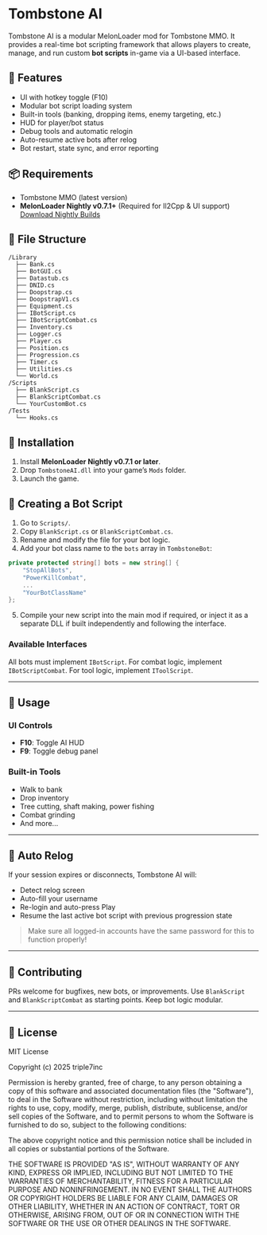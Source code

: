 # Tombstone AI

Tombstone AI is a modular MelonLoader mod for Tombstone MMO. It provides a real-time bot scripting framework that allows players to create, manage, and run custom **bot scripts** in-game via a UI-based interface.

## 🔧 Features

- UI with hotkey toggle (F10)
- Modular bot script loading system
- Built-in tools (banking, dropping items, enemy targeting, etc.)
- HUD for player/bot status
- Debug tools and automatic relogin
- Auto-resume active bots after relog
- Bot restart, state sync, and error reporting

## 📦 Requirements

- Tombstone MMO (latest version)
- **MelonLoader Nightly v0.7.1+** (Required for Il2Cpp & UI support)  
  [Download Nightly Builds](https://github.com/LavaGang/MelonLoader/releases/tag/v0.7.0)

## 📁 File Structure

```
/Library
  ├── Bank.cs
  ├── BotGUI.cs
  ├── Datastub.cs
  ├── DNID.cs
  ├── Doopstrap.cs
  ├── DoopstrapV1.cs
  ├── Equipment.cs
  ├── IBotScript.cs
  ├── IBotScriptCombat.cs
  ├── Inventory.cs
  ├── Logger.cs
  ├── Player.cs
  ├── Position.cs
  ├── Progression.cs
  ├── Timer.cs
  ├── Utilities.cs
  └── World.cs
/Scripts
  ├── BlankScript.cs
  ├── BlankScriptCombat.cs
  └── YourCustomBot.cs
/Tests
  └── Hooks.cs
```

## 🚀 Installation

1. Install **MelonLoader Nightly v0.7.1 or later**.
2. Drop `TombstoneAI.dll` into your game’s `Mods` folder.
3. Launch the game.

## 🧠 Creating a Bot Script

1. Go to `Scripts/`.
2. Copy `BlankScript.cs` or `BlankScriptCombat.cs`.
3. Rename and modify the file for your bot logic.
4. Add your bot class name to the `bots` array in `TombstoneBot`:

```csharp
private protected string[] bots = new string[] {
    "StopAllBots",
    "PowerKillCombat",
    ...
    "YourBotClassName"
};
```

5. Compile your new script into the main mod if required, or inject it as a separate DLL if built independently and following the interface.

### Available Interfaces

All bots must implement `IBotScript`. For combat logic, implement `IBotScriptCombat`.
For tool logic, implement `IToolScript`.

---

## 🧰 Usage

### UI Controls
- **F10**: Toggle AI HUD
- **F9**: Toggle debug panel

### Built-in Tools

- Walk to bank
- Drop inventory
- Tree cutting, shaft making, power fishing
- Combat grinding
- And more...

---

## 🔁 Auto Relog

If your session expires or disconnects, Tombstone AI will:
- Detect relog screen
- Auto-fill your username
- Re-login and auto-press Play
- Resume the last active bot script with previous progression state

> Make sure all logged-in accounts have the same password for this to function properly!

---

## 💬 Contributing

PRs welcome for bugfixes, new bots, or improvements. Use `BlankScript` and `BlankScriptCombat` as starting points. Keep bot logic modular.

---

## 📄 License

MIT License

Copyright (c) 2025 triple7inc

Permission is hereby granted, free of charge, to any person obtaining a copy
of this software and associated documentation files (the "Software"), to deal
in the Software without restriction, including without limitation the rights
to use, copy, modify, merge, publish, distribute, sublicense, and/or sell
copies of the Software, and to permit persons to whom the Software is
furnished to do so, subject to the following conditions:

The above copyright notice and this permission notice shall be included in all
copies or substantial portions of the Software.

THE SOFTWARE IS PROVIDED "AS IS", WITHOUT WARRANTY OF ANY KIND, EXPRESS OR
IMPLIED, INCLUDING BUT NOT LIMITED TO THE WARRANTIES OF MERCHANTABILITY,
FITNESS FOR A PARTICULAR PURPOSE AND NONINFRINGEMENT. IN NO EVENT SHALL THE
AUTHORS OR COPYRIGHT HOLDERS BE LIABLE FOR ANY CLAIM, DAMAGES OR OTHER
LIABILITY, WHETHER IN AN ACTION OF CONTRACT, TORT OR OTHERWISE, ARISING FROM,
OUT OF OR IN CONNECTION WITH THE SOFTWARE OR THE USE OR OTHER DEALINGS IN THE
SOFTWARE.
